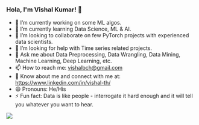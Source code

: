 ### Hola, I'm Vishal Kumar! 👋

- 🔭 I’m currently working on some ML algos.
- 🌱 I’m currently learning Data Science, ML & AI.
- 👯 I’m looking to collaborate on few PyTorch projects with experienced data scientists.
- 🤔 I’m looking for help with Time series related projects.
- 💬 Ask me about Data Preprocessing, Data Wrangling, Data Mining, Machine Learning, Deep Learning, etc.
- 📫 How to reach me: vishalbch@gmail.com
- 📄 Know about me and connect with me at: https://www.linkedin.com/in/vishal-th/
- 😄 Pronouns: He/His
- ⚡ Fun fact: Data is like people - interrogate it hard enough and it will tell you whatever you want to hear.



<img src="https://github-readme-stats.vercel.app/api?username=vishal-TH&theme=vision-friendly-dark&show_icons=true">
